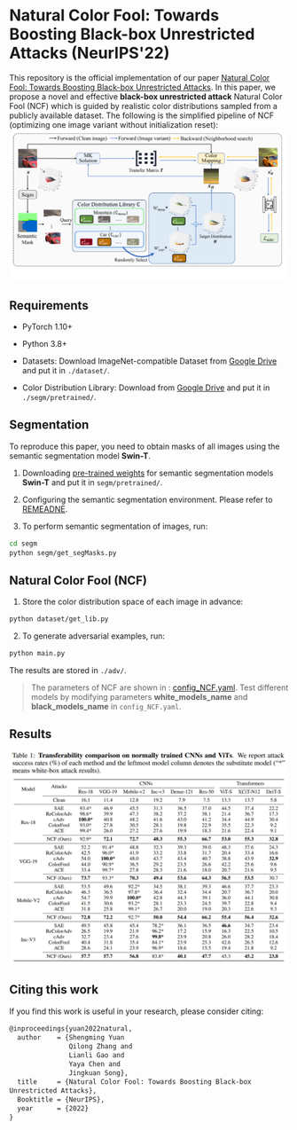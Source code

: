 
# Natural Color Fool: Towards Boosting Black-box Unrestricted Attacks (NeurIPS'22)

This repository is the official implementation of our paper [Natural Color Fool: Towards Boosting Black-box Unrestricted Attacks](https://arxiv.org/abs/2210.02041). In this paper, we propose a novel and effective **black-box unrestricted attack** Natural Color Fool (NCF) which is guided by realistic color distributions sampled from a publicly available dataset. The following is the simplified pipeline of NCF (optimizing one image variant without initialization reset):
![The simplified pipeline of NCF](./attack_pipe.png)

## Requirements

* PyTorch 1.10+
* Python 3.8+


* Datasets: 
  Download ImageNet-compatible Dataset from [Google Drive](https://drive.google.com/drive/folders/1EZSFzDqUnccXrNkSCPM3PPC2PU87AFEX?usp=sharing) and put it in `./dataset/`.

* Color Distribution Library:
  Download from [Google Drive](https://drive.google.com/file/d/14XTkPc-2MfDWEfpCmEix5lcsKE1RCFV6/view?usp=sharing) and put it in `./segm/pretrained/`.


## Segmentation

To reproduce this paper, you need to obtain masks of all images using the semantic segmentation model **Swin-T**.

1. Downloading [pre-trained weights](https://github.com/SwinTransformer/storage/releases/download/v1.0.1/upernet_swin_tiny_patch4_window7_512x512.pth) for semantic segmentation models **Swin-T** and put it in `segm/pretrained/`.

2. Configuring the semantic segmentation environment. Please refer to [REMEADNE](https://github.com/SwinTransformer/Swin-Transformer-Semantic-Segmentation#usage).
   
3. To perform semantic segmentation of images, run:
```bash
cd segm
python segm/get_segMasks.py
```

## Natural Color Fool (NCF)

1. Store the color distribution space of each image in advance:

```bash
python dataset/get_lib.py
```

2. To generate adversarial examples, run:

```bash
python main.py 
```
The results are stored in `./adv/`.
>The parameters of NCF are shown in : [config_NCF.yaml](). Test different models by modifying parameters **white_models_name** and **black_models_name** in `config_NCF.yaml`.

## Results
![The result of NCF](./result.png)



## Citing this work

If you find this work is useful in your research, please consider citing:

```
@inproceedings{yuan2022natural,
  author    = {Shengming Yuan
               Qilong Zhang and
               Lianli Gao and
               Yaya Chen and
               Jingkuan Song},
  title     = {Natural Color Fool: Towards Boosting Black-box Unrestricted Attacks},
  Booktitle = {NeurIPS},
  year      = {2022}
}
```
